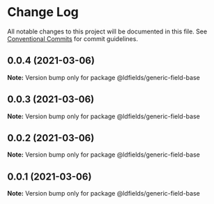 # Change Log

All notable changes to this project will be documented in this file.
See [Conventional Commits](https://conventionalcommits.org) for commit guidelines.

## 0.0.4 (2021-03-06)

**Note:** Version bump only for package @ldfields/generic-field-base





## 0.0.3 (2021-03-06)

**Note:** Version bump only for package @ldfields/generic-field-base





## 0.0.2 (2021-03-06)

**Note:** Version bump only for package @ldfields/generic-field-base





## 0.0.1 (2021-03-06)

**Note:** Version bump only for package @ldfields/generic-field-base
